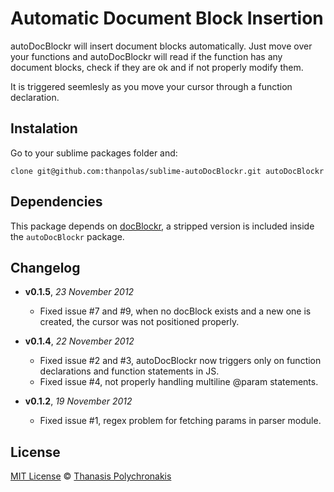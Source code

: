 # Automatic Document Block Insertion

autoDocBlockr will insert document blocks automatically. Just move over your functions and autoDocBlockr will read if the function has any document blocks, check if they are ok and if not properly modify them.

It is triggered seemlesly as you move your cursor through a function declaration.

## Instalation

Go to your sublime packages folder and:

```shell
clone git@github.com:thanpolas/sublime-autoDocBlockr.git autoDocBlockr
```

## Dependencies

This package depends on [docBlockr](https://github.com/spadgos/sublime-jsdocs), a stripped version is included inside the `autoDocBlockr` package.

## Changelog
- **v0.1.5**, *23 November 2012*
  - Fixed issue #7 and #9, when no docBlock exists and a new one is created, the cursor was not positioned properly.

- **v0.1.4**, *22 November 2012*
  - Fixed issue #2 and #3, autoDocBlockr now triggers only on function declarations and function statements in JS.
  - Fixed issue #4, not properly handling multiline @param statements.

- **v0.1.2**, *19 November 2012*
  - Fixed issue #1, regex problem for fetching params in parser module.

## License

[MIT License](http://en.wikipedia.org/wiki/MIT_License)
© [Thanasis Polychronakis](https://github.com/thanpolas)
